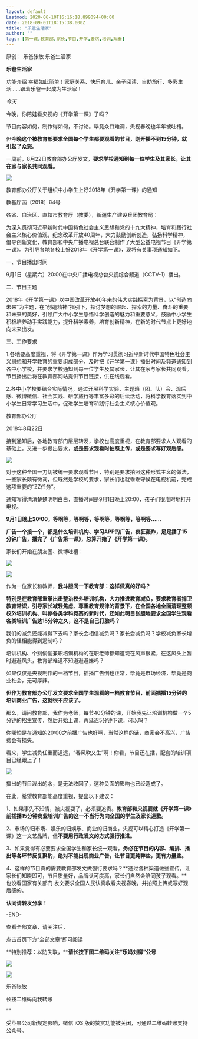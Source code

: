 ```yaml
---
layout: default
Lastmod: 2020-06-10T16:16:18.899094+00:00
date: 2018-09-01T18:15:38.000Z
title: "乐爸生活家"
author: ""
tags: [第一课,教育部,家长,节目,开学,要求,培训,观看]
---
```


原创： 乐爸张敏 乐爸生活家

**乐爸生活家** 

功能介绍 幸福如此简单！家庭关系、快乐育儿、亲子阅读、自助旅行、多彩生活……跟着乐爸一起成为生活家！

_今天_

今晚，你陪娃看央视的《开学第一课》了吗？

节目内容如何，制作得如何，不讨论。毕竟众口难调，央视春晚也年年被吐槽。

但**今晚这个被教育部要求全国每个学生都要观看的节目，刚开播不到15分钟，就引起了众怒。**

一周前，8月22日教育部办公厅发文，**要求学校通知到每一位学生及其家长，让其在家与家长共同观看。**

![](https://images.weserv.nl/?url=https%3A//archive.is/oDs8n/318f00a379177c2e61a4260656d90a58d78aaa18)

教育部办公厅关于组织中小学生上好2018年《开学第一课》的通知

教基厅函〔2018〕64号

各省、自治区、直辖市教育厅（教委），新疆生产建设兵团教育局：

为深入贯彻习近平新时代中国特色社会主义思想和党的十九大精神，培育和践行社会主义核心价值观，纪念改革开放40周年，大力鼓励创新创造，弘扬科学精神，倡导创新文化，教育部和中央广播电视总台联合制作了大型公益电视节目《开学第一课》。为引导各地各校上好2018年《开学第一课》，现将有关事项通知如下。

一、节目播出时间

9月1日（星期六）20:00在中央广播电视总台央视综合频道（CCTV-1）播出。

二、节目主题

2018年《开学第一课》以中国改革开放40年来的伟大实践探索为背景，以“创造向未来”为主题，在“创造精神”指引下，探讨梦想的崛起、探索的力量、奋斗的重要和未来的美好，引领广大中小学生感悟科学创造的魅力和重要意义，鼓励中小学生积极培养动手实践能力，提升科学素养，培育创新精神，在新的时代节点上更好地向未来出发。

三、工作要求

1.各地要高度重视，将《开学第一课》作为学习贯彻习近平新时代中国特色社会主义思想和开学教育的重要组成部分，及时把《开学第一课》播出时间及频道通知到各中小学校，并要求学校通知到每一位学生及其家长，让其在家与家长共同观看。节目播出后将在教育部网站提供节目链接，供在线观看。

2.各中小学校要结合实际情况，通过开展科学实验、主题班（团、队）会、观后感、微博微信、社会实践、研学旅行等丰富多彩的后续活动，将科学教育落实到中小学生日常学习生活中，促进学生培育和践行社会主义核心价值观。

教育部办公厅

2018年8月22日

接到通知后，各地教育部门层层转发，学校也高度重视，在教育部要求人人观看的基础上，又进一步提出要求，**或是要求观看时拍照上传，或是要求写好观后感。**

[![](https://images.weserv.nl/?url=https%3A//archive.is/oDs8n/b51d6f50935da9869552776d2821dce213fff5a9)](https://images.weserv.nl/?url=https%3A//archive.is/oDs8n/b51d6f50935da9869552776d2821dce213fff5a9)

对于这种全国一刀切被统一要求观看节目，特别是要求拍照这种形式主义的做法，一些家长颇有微词，但既然是学校的要求，家长们也就乖乖守候在电视机前，完成这项重要的“ZZ任务”。

通知写得清清楚楚明明白白，直播时间是9月1日晚上20:00，孩子们很准时地打开电视。

**9月1日晚上20:00，等啊等，等啊等，等啊等，等啊等，等啊等……**

**广告一个接一个，都是什么培训机构、学习APP的广告，疯狂轰炸，足足播了15分钟广告，播完了《广告第一课》，总算开始了《开学第一课》。**

家长们开始在朋友圈、微博吐槽：

[![](https://images.weserv.nl/?url=https%3A//archive.is/oDs8n/79261393ef9db8ee0f5a3f17fe7fec2aa5917643)](https://images.weserv.nl/?url=https%3A//archive.is/oDs8n/79261393ef9db8ee0f5a3f17fe7fec2aa5917643)

[![](https://images.weserv.nl/?url=https%3A//archive.is/oDs8n/0a70a01aa7c1c941eac74a679a63979ae158b3e8)](https://images.weserv.nl/?url=https%3A//archive.is/oDs8n/0a70a01aa7c1c941eac74a679a63979ae158b3e8)

作为一位家长和教师，**我斗胆问一下教育部：这样做真的好吗？**

**特别是在教育部重拳出击整治校外培训机构，大力推进教育减负，要求教育者捍卫教育常识，引导家长减轻焦虑、尊重教育规律的背景下，在全国各地全面清理整顿校外培训机构、叫停各类学科竞赛的新时代，还如此明目张胆地要求全国学生观看各类培训广告达15分钟之久，这不是自己打脸吗？**

我们的减负还能减得下去吗？家长会相信减负吗？家长会减负吗？学校减负家长增负的怪相能得到遏制吗？

培训机构、个别偷偷兼职培训机构的在职老师都知道现在风声很紧，在这风头上暂时避避风头，教育部难道不知道避避嫌吗？

如果仅仅是央视制作的一档节目，插播广告倒也正常，毕竟是市场经济，毕竟是商业社会，无可厚非。

**但作为教育部办公厅发文要求全国学生观看的一档教育节目，前面插播15分钟的培训商业广告，这就很不应该了。**

那么，请问教育部，我作为老师，每节40分钟的课，开始我先让培训机构做一个5分钟的招生宣传，然后开始上课，再延迟5分钟下课，可以吗？  

你哪怕是在通知的20:00之前播广告也好啊，当然这样的话，商家会不高兴，广告费会有损失。

看来，学生减负任重而道远，“春风吹又生”啊！你看，节目还在播，配套的培训项目已经跟上了！

[![](https://images.weserv.nl/?url=https%3A//archive.is/oDs8n/e30a8015c36d4af7d210e8b807b4ab441cd33809)](https://images.weserv.nl/?url=https%3A//archive.is/oDs8n/e30a8015c36d4af7d210e8b807b4ab441cd33809)

播出的节目泼出的水，是无法收回了，这种负面的影响也已经造成了。

在此，希望教育部能高度重视，提出以下建议：

1、如果事先不知情，被央视耍了，必须要追责。**教育部和央视要就《开学第一课》前插播15分钟商业培训广告的这一不当行为向全国的学生及家长道歉。**

2、市场的归市场、娱乐的归娱乐、商业的归商业，央视可以精心打造《开学第一课》这一文艺品牌，但**不要用行政发文的方式强行推进。**

3、如果觉得有必要要求全国学生和家长统一观看，**务必在节目的内容、编排、播出等各环节反复斟酌，绝对不能出现商业广告，让节目更纯粹些，更有力量些。**

4、这样的节目真的需要教育部发文做强行要求吗？**通过各种渠道做些宣传，让家长们知晓即可，节目质量好，品牌认可度高，家长们自然会陪同孩子观看。**也没看国家有关部门 发文要求全国人民认真收看央视春晚，并拍照上传或写好观后感的。

**认同请转发分享！**

﻿-END-  

查看全部文章，请关注后，  

点击首页下方“全部文章”即可阅读

**特别推荐：以防失联，****请长按下图二维码关注“乐妈刘柳”公号**

[![](https://images.weserv.nl/?url=https%3A//archive.is/oDs8n/c6e7ab7c66ef9eff5f1149b0121b087799ead3dc)](https://images.weserv.nl/?url=https%3A//archive.is/oDs8n/c6e7ab7c66ef9eff5f1149b0121b087799ead3dc)

[![](https://images.weserv.nl/?url=https%3A//archive.is/oDs8n/6cc83682f392b3345bbfb410e05f3ab19e4b5d29)](https://images.weserv.nl/?url=https%3A//archive.is/oDs8n/6cc83682f392b3345bbfb410e05f3ab19e4b5d29)

乐爸张敏

长按二维码向我转账

“”

受苹果公司新规定影响，微信 iOS 版的赞赏功能被关闭，可通过二维码转账支持公众号。

